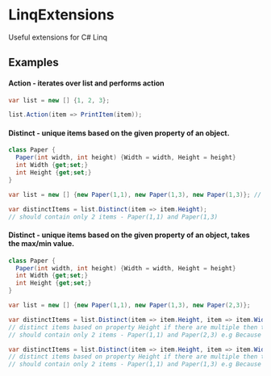 # LinqExtensions
Useful extensions for C# Linq

## Examples

#### Action - iterates over list and performs action
```c#
var list = new [] {1, 2, 3};

list.Action(item => PrintItem(item));
```

#### Distinct - unique items based on the given property of an object.
```c#
class Paper {
  Paper(int width, int height) {Width = width, Height = height}
  int Width {get;set;}
  int Height {get;set;}
}

var list = new [] {new Paper(1,1), new Paper(1,3), new Paper(1,3)}; // notice repeat of Paper(1,3)

var distinctItems = list.Distinct(item => item.Height);
// should contain only 2 items - Paper(1,1) and Paper(1,3)
```

#### Distinct - unique items based on the given property of an object, takes the max/min value.
```c#
class Paper {
  Paper(int width, int height) {Width = width, Height = height}
  int Width {get;set;}
  int Height {get;set;}
}

var list = new [] {new Paper(1,1), new Paper(1,3), new Paper(2,3)};

var distinctItems = list.Distinct(item => item.Height, item => item.Width);
// distinct items based on property Height if there are multiple then take highest based on Width
// should contain only 2 items - Paper(1,1) and Paper(2,3) e.g Because 2 > 1 it took Paper(2,3) over Paper(1,3)

var distinctItems = list.Distinct(item => item.Height, item => item.Width, takeMin: true);
// distinct items based on property Height if there are multiple then take lowest based on Width
// should contain only 2 items - Paper(1,1) and Paper(1,3) e.g Because 1 < 2 it took Paper(1,3) over Paper(2,3)
```
